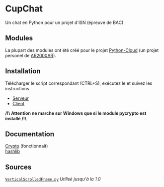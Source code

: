 # CupChat
Un chat en Python pour un projet d'ISN (épreuve de BAC)

## Modules
La plupart des modules ont été créé pour le projet [Python-Cloud](https://github.com/AR2000AR/Python-Cloud) (un projet personel de [AR2000AR](https://github.com/AR2000AR/)).

## Installation
Télécharger le script correspondant (CTRL+S), exécutez le et suivez les instructions
- [Serveur](https://gist.githubusercontent.com/AR2000AR/f10d54a6d40b4f6f1beadb1a23c98131/raw/fedac586087a4a298a5f0d3aa21704b7f34509af/installeur_CupChat_Serveur.py)
- [Client](https://gist.githubusercontent.com/AR2000AR/2cf5ec275e9c5e48de24666f956b9259/raw/f7054f59f7533237a3c6e4a114d04f6a55936ec9/installeur_CupChat_Client.py)

**/!\ Attention ne marche sur Windows que si le module pycrypto est installé /!\\**

## Documentation
[Crypto](https://pythonhosted.org/pycrypto/) (fonctionnait)  
[hashlib](https://docs.python.org/3.6/library/hashlib.html)

## Sources
[`VerticalScrolledFrame.py`](https://gist.github.com/novel-yet-trivial/3eddfce704db3082e38c84664fc1fdf8) *Utilisé jusqu'à la 1.0*
